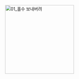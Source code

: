 <img width="224" alt="01_홀수 보내버려" src="https://github.com/ysolarh/OZ_class_backend/assets/109467066/7758dfbf-89df-4249-a3d5-c3428714f953">
